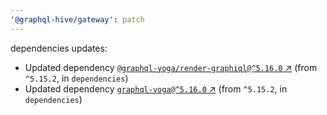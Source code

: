 ```yaml
---
'@graphql-hive/gateway': patch
---
```


dependencies updates: 

- Updated dependency [`@graphql-yoga/render-graphiql@^5.16.0` ↗︎](https://www.npmjs.com/package/@graphql-yoga/render-graphiql/v/5.16.0) (from `^5.15.2`, in `dependencies`)
- Updated dependency [`graphql-yoga@^5.16.0` ↗︎](https://www.npmjs.com/package/graphql-yoga/v/5.16.0) (from `^5.15.2`, in `dependencies`)
